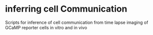 # inferring cell Communication
Scripts for inference of cell communication from time lapse imaging of GCaMP reporter cells in vitro and in vivo
